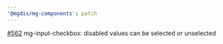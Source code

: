 ```yaml
---
'@mgdis/mg-components': patch
---
```


[#562](https://gitlab.mgdis.fr/core/core-ui/core-ui/-/issues/562) mg-input-checkbox: disabled values can be selected or unselected
